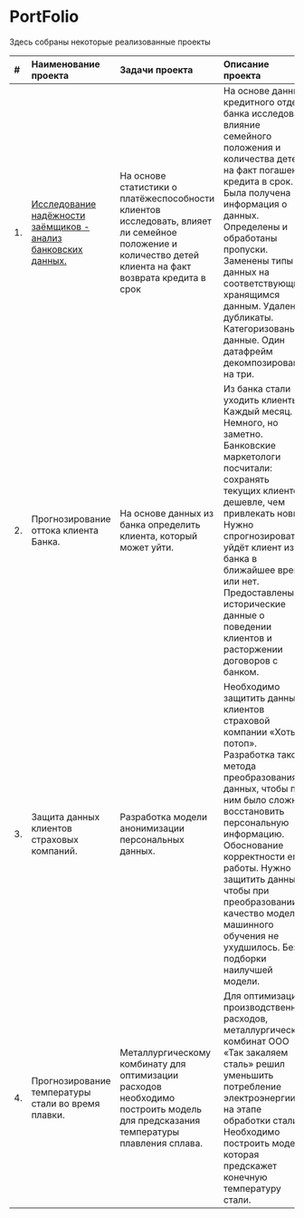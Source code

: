 # PortFolio

Здесь собраны некоторые реализованные проекты

|  #  | Наименование проекта        | Задачи проекта  | Описание проекта | Навыки и инструменты
|:----|:--------------------------- |:----------------|:-----------------|:-----------------
|  1. | [Исследование надёжности заёмщиков - анализ банковских данных.](https://github.com/AlexandreFyodorov/PortFolio/blob/main/Reliability_Research/Research.ipynb) | На основе статистики о платёжеспособности клиентов исследовать, влияет ли семейное положение и количество детей клиента на факт возврата кредита в срок | На основе данных кредитного отдела банка исследовал влияние семейного положения и количества детей на факт погашения кредита в срок. Была получена информация о данных. Определены и обработаны пропуски. Заменены типы данных на соответствующие хранящимся данным. Удалены дубликаты. Категоризованы данные. Один датафрейм декомпозирован на три. | Python, Pandas, предобработка данных, дубликатов, пропусков, категоризация и декомпозиция данных.
|  2. | Прогнозирование оттока клиента Банка. | На основе данных из банка определить клиента, который может уйти. | Из банка стали уходить клиенты. Каждый месяц. Немного, но заметно. Банковские маркетологи посчитали: сохранять текущих клиентов дешевле, чем привлекать новых. Нужно спрогнозировать, уйдёт клиент из банка в ближайшее время или нет. Предоставлены исторические данные о поведении клиентов и расторжении договоров с банком. | Python, Pandas, Mathplotlob, Scikit-learn, классификация, подбор гиперпараметров, выбор модели МО.
|  3. | Защита данных клиентов страховых компаний. | Разработка модели анонимизации персональных данных. | Необходимо защитить данные клиентов страховой компании «Хоть потоп». Разработка такого метода преобразования данных, чтобы по ним было сложно восстановить персональную информацию. Обоснование корректности его работы. Нужно защитить данные, чтобы при преобразовании качество моделей машинного обучения не ухудшилось. Без подборки наилучшей модели. | Python, Pandas, NumPy, Scikit-learn, линейная алгебра, регрессия
|  4. | Прогнозирование температуры стали во время плавки. | Металлургическому комбинату для оптимизации расходов необходимо построить модель для предсказания температуры плавления сплава.| Для оптимизации производственных расходов, металлургический комбинат ООО «Так закаляем сталь» решил уменьшить потребление электроэнергии на этапе обработки стали. Необходимо построить модель, которая предскажет конечную температуру стали. | Python, Pandas, Mathplotlob, Scikit-learn, исследовательский анализ данных, классификация       


